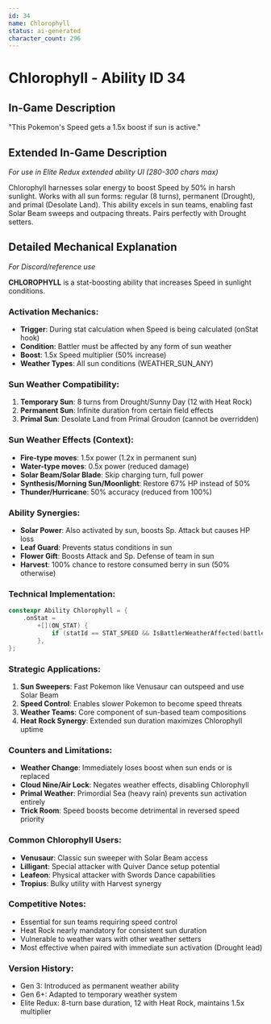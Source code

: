 ```yaml
---
id: 34
name: Chlorophyll
status: ai-generated
character_count: 296
---
```


# Chlorophyll - Ability ID 34

## In-Game Description
"This Pokemon's Speed gets a 1.5x boost if sun is active."

## Extended In-Game Description
*For use in Elite Redux extended ability UI (280-300 chars max)*

Chlorophyll harnesses solar energy to boost Speed by 50% in harsh sunlight. Works with all sun forms: regular (8 turns), permanent (Drought), and primal (Desolate Land). This ability excels in sun teams, enabling fast Solar Beam sweeps and outpacing threats. Pairs perfectly with Drought setters.

## Detailed Mechanical Explanation
*For Discord/reference use*

**CHLOROPHYLL** is a stat-boosting ability that increases Speed in sunlight conditions.

### Activation Mechanics:
- **Trigger**: During stat calculation when Speed is being calculated (onStat hook)
- **Condition**: Battler must be affected by any form of sun weather
- **Boost**: 1.5x Speed multiplier (50% increase)
- **Weather Types**: All sun conditions (WEATHER_SUN_ANY)

### Sun Weather Compatibility:
1. **Temporary Sun**: 8 turns from Drought/Sunny Day (12 with Heat Rock)
2. **Permanent Sun**: Infinite duration from certain field effects
3. **Primal Sun**: Desolate Land from Primal Groudon (cannot be overridden)

### Sun Weather Effects (Context):
- **Fire-type moves**: 1.5x power (1.2x in permanent sun)
- **Water-type moves**: 0.5x power (reduced damage)
- **Solar Beam/Solar Blade**: Skip charging turn, full power
- **Synthesis/Morning Sun/Moonlight**: Restore 67% HP instead of 50%
- **Thunder/Hurricane**: 50% accuracy (reduced from 100%)

### Ability Synergies:
- **Solar Power**: Also activated by sun, boosts Sp. Attack but causes HP loss
- **Leaf Guard**: Prevents status conditions in sun
- **Flower Gift**: Boosts Attack and Sp. Defense of team in sun
- **Harvest**: 100% chance to restore consumed berry in sun (50% otherwise)

### Technical Implementation:
```c
constexpr Ability Chlorophyll = {
    .onStat =
        +[](ON_STAT) {
            if (statId == STAT_SPEED && IsBattlerWeatherAffected(battler, WEATHER_SUN_ANY)) *stat *= 1.5;
        },
};
```

### Strategic Applications:
1. **Sun Sweepers**: Fast Pokemon like Venusaur can outspeed and use Solar Beam
2. **Speed Control**: Enables slower Pokemon to become speed threats
3. **Weather Teams**: Core component of sun-based team compositions
4. **Heat Rock Synergy**: Extended sun duration maximizes Chlorophyll uptime

### Counters and Limitations:
- **Weather Change**: Immediately loses boost when sun ends or is replaced
- **Cloud Nine/Air Lock**: Negates weather effects, disabling Chlorophyll
- **Primal Weather**: Primordial Sea (heavy rain) prevents sun activation entirely
- **Trick Room**: Speed boosts become detrimental in reversed speed priority

### Common Chlorophyll Users:
- **Venusaur**: Classic sun sweeper with Solar Beam access
- **Lilligant**: Special attacker with Quiver Dance setup potential
- **Leafeon**: Physical attacker with Swords Dance capabilities
- **Tropius**: Bulky utility with Harvest synergy

### Competitive Notes:
- Essential for sun teams requiring speed control
- Heat Rock nearly mandatory for consistent sun duration
- Vulnerable to weather wars with other weather setters
- Most effective when paired with immediate sun activation (Drought lead)

### Version History:
- Gen 3: Introduced as permanent weather ability
- Gen 6+: Adapted to temporary weather system
- Elite Redux: 8-turn base duration, 12 with Heat Rock, maintains 1.5x multiplier